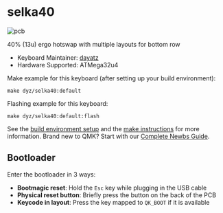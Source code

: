 # selka40

![pcb](https://i.imgur.com/pqnEVngh.jpg)

40% (13u) ergo hotswap with multiple layouts for bottom row

-   Keyboard Maintainer: [dayatz](https://github.com/dayatz)
-   Hardware Supported: ATMega32u4

Make example for this keyboard (after setting up your build environment):

    make dyz/selka40:default

Flashing example for this keyboard:

    make dyz/selka40:default:flash

See the [build environment setup](https://docs.qmk.fm/#/getting_started_build_tools) and the [make instructions](https://docs.qmk.fm/#/getting_started_make_guide) for more information. Brand new to QMK? Start with our [Complete Newbs Guide](https://docs.qmk.fm/#/newbs).

## Bootloader

Enter the bootloader in 3 ways:

-   **Bootmagic reset**: Hold the `Esc` key while plugging in the USB cable
-   **Physical reset button**: Briefly press the button on the back of the PCB
-   **Keycode in layout**: Press the key mapped to `QK_BOOT` if it is available

